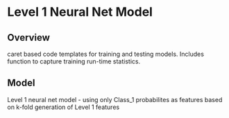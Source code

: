 Level 1 Neural Net Model
==================================================

## Overview
caret based code templates for training and testing models.  Includes function
to capture training run-time statistics.

## Model
Level 1 neural net model - using only Class_1 probabilites as features
based on k-fold generation of Level 1 features

